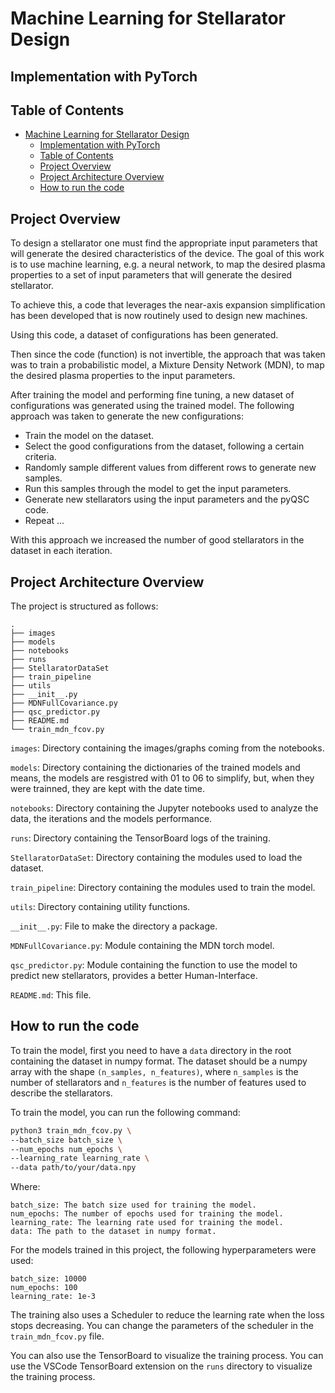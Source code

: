 # Machine Learning for Stellarator Design 
## Implementation with PyTorch

## Table of Contents
- [Machine Learning for Stellarator Design](#machine-learning-for-stellarator-design)
  - [Implementation with PyTorch](#implementation-with-pytorch)
  - [Table of Contents](#table-of-contents)
  - [Project Overview](#project-overview)
  - [Project Architecture Overview](#project-architecture-overview)
  - [How to run the code](#how-to-run-the-code)

## Project Overview
To design a stellarator one must find the appropriate input parameters that will generate the desired characteristics of the device. The goal of this work is to use machine learning, e.g. a neural network, to map the desired plasma properties to a set of input parameters that will generate the desired stellarator. 

To achieve this, a code that leverages the near-axis expansion simplification has been developed that is now routinely used to design new machines.

Using this code, a dataset of configurations has been generated.

Then since the code (function) is not invertible, the approach that was taken was to train a probabilistic model, a Mixture Density Network (MDN), to map the desired plasma properties to the input parameters.

After training the model and performing fine tuning, a new dataset of configurations was generated using the trained model. The following approach was taken to generate the new configurations:
- Train the model on the dataset.
- Select the good configurations from the dataset, following a certain criteria.
- Randomly sample different values from different rows to generate new samples.
- Run this samples through the model to get the input parameters.
- Generate new stellarators using the input parameters and the pyQSC code.
- Repeat ...

With this approach we increased the number of good stellarators in the dataset in each iteration.

## Project Architecture Overview

The project is structured as follows:

```
.
├── images
├── models
├── notebooks
├── runs
├── StellaratorDataSet
├── train_pipeline
├── utils
├── __init__.py
├── MDNFullCovariance.py
├── qsc_predictor.py
├── README.md
└── train_mdn_fcov.py
```

```images```: Directory containing the images/graphs coming from the notebooks.

```models```: Directory containing the dictionaries of the trained models and means, the models are resgistred with 01 to 06 to simplify, but, when they were trainned, they are kept with the date time.

```notebooks```: Directory containing the Jupyter notebooks used to analyze the data, the iterations and the models performance.

```runs```: Directory containing the TensorBoard logs of the training.

```StellaratorDataSet```: Directory containing the modules used to load the dataset.

```train_pipeline```: Directory containing the modules used to train the model.

```utils```: Directory containing utility functions.
  
```__init__.py```: File to make the directory a package.
  
```MDNFullCovariance.py```: Module containing the MDN torch model.

```qsc_predictor.py```: Module containing the function to use the model to predict 
new stellarators, provides a better Human-Interface.

```README.md```: This file.



## How to run the code

To train the model, first you need to have a ```data``` directory in the root containing the dataset in numpy format. The dataset should be a numpy array with the shape ```(n_samples, n_features)```, where ```n_samples``` is the number of stellarators and ```n_features``` is the number of features used to describe the stellarators.

To train the model, you can run the following command:

```bash
python3 train_mdn_fcov.py \
--batch_size batch_size \
--num_epochs num_epochs \
--learning_rate learning_rate \
--data path/to/your/data.npy
```

Where:
```
batch_size: The batch size used for training the model.
num_epochs: The number of epochs used for training the model.
learning_rate: The learning rate used for training the model.
data: The path to the dataset in numpy format.
```
For the models trained in this project, the following hyperparameters were used:
```
batch_size: 10000
num_epochs: 100
learning_rate: 1e-3
```

The training also uses a Scheduler to reduce the learning rate when the loss stops decreasing. You can change the parameters of the scheduler in the ```train_mdn_fcov.py``` file.

You can also use the TensorBoard to visualize the training process. You can use the VSCode TensorBoard extension on the ```runs``` directory to visualize the training process.
